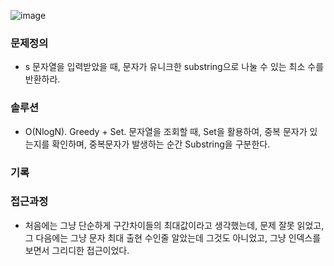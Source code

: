 ![image](https://user-images.githubusercontent.com/16419202/229794964-dd3a62d1-b3fc-46d8-b232-68d7dae094be.png)

### 문제정의
- s 문자열을 입력받았을 때, 문자가 유니크한 substring으로 나눌 수 있는 최소 수를 반환하라.
### 솔루션
- O(NlogN). Greedy + Set. 문자열을 조회할 때, Set을 활용하여, 중복 문자가 있는지를 확인하며, 중복문자가 발생하는 순간 Substring을 구분한다.
### 기록
### 접근과정
- 처음에는 그냥 단순하게 구간차이들의 최대값이라고 생각했는데, 문제 잘못 읽었고, 그 다음에는 그냥 문자 최대 출현 수인줄 알았는데 그것도 아니었고, 그냥 인덱스를 보면서 그리디한 접근이었다. 
